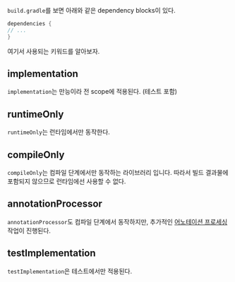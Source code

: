 `build.gradle`를 보면 아래와 같은 dependency blocks이 있다.
```groovy
dependencies {
// ...
}
```

여기서 사용되는 키워드를 알아보자.
## implementation
`implementation`는 만능이라 전 scope에 적용된다. (테스트 포함)
## runtimeOnly
`runtimeOnly`는 런타임에서만 동작한다.
## compileOnly
`compileOnly`는 컴파일 단계에서만 동작하는 라이브러리 입니다. 따라서 빌드 결과물에 포함되지 않으므로 런타임에선 사용할 수 없다.
## annotationProcessor
`annotationProcessor`도 컴파일 단계에서 동작하지만, 추가적인 [어노테이션 프로세싱](어노테이션%20프로세서%20(Annotation%20Processor).md) 작업이 진행된다.
## testImplementation
`testImplementation`은 테스트에서만 적용된다.
